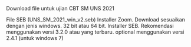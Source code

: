 Download file untuk ujian CBT SM UNS 2021

File SEB (UNS_SM_2021_win_v2.seb)
Installer Zoom. Download sesuaikan dengan jenis windows. 32 bit atau 64 bit.
Installer SEB. Rekomendasi menggunakan versi 3.2.0 atau yang terbaru. optional menggunakan versi 2.4.1 (untuk windows 7)
